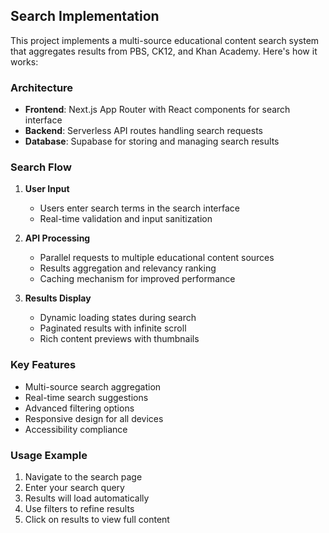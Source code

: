 ## Search Implementation

This project implements a multi-source educational content search system that aggregates results from PBS, CK12, and Khan Academy. Here's how it works:

### Architecture

- **Frontend**: Next.js App Router with React components for search interface
- **Backend**: Serverless API routes handling search requests
- **Database**: Supabase for storing and managing search results

### Search Flow

1. **User Input**
   - Users enter search terms in the search interface
   - Real-time validation and input sanitization

2. **API Processing**
   - Parallel requests to multiple educational content sources
   - Results aggregation and relevancy ranking
   - Caching mechanism for improved performance

3. **Results Display**
   - Dynamic loading states during search
   - Paginated results with infinite scroll
   - Rich content previews with thumbnails

### Key Features

- Multi-source search aggregation
- Real-time search suggestions
- Advanced filtering options
- Responsive design for all devices
- Accessibility compliance

### Usage Example

1. Navigate to the search page
2. Enter your search query
3. Results will load automatically
4. Use filters to refine results
5. Click on results to view full content

